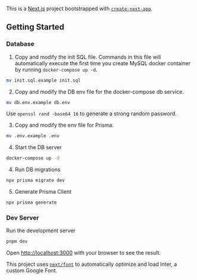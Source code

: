 This is a [Next.js](https://nextjs.org/) project bootstrapped with [`create-next-app`](https://github.com/vercel/next.js/tree/canary/packages/create-next-app).

## Getting Started

### Database

1. Copy and modify the init SQL file. Commands in this file will automatically execute the first time you create MySQL docker container by running `docker-compose up -d`.

```bash
mv init.sql.example init.sql
```

2. Copy and modify the DB env file for the docker-compose db service.

```bash
mv db.env.example db.env
```

Use `openssl rand -base64 16` to generate a strong random password.

3. Copy and modify the env file for Prisma.

```bash
mv .env.example .env
```

4. Start the DB server

```bash
docker-compose up -d
```

4. Run DB migrations

```bash
npx prisma migrate dev
```

5. Generate Prisma Client

```bash
npx prisma generate
```

### Dev Server

Run the development server

```bash
pnpm dev
```

Open [http://localhost:3000](http://localhost:3000) with your browser to see the result.

This project uses [`next/font`](https://nextjs.org/docs/basic-features/font-optimization) to automatically optimize and load Inter, a custom Google Font.
